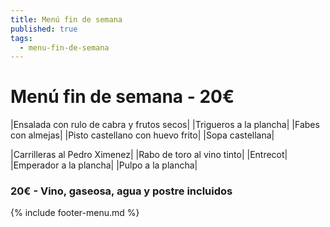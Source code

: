 ```yaml
---
title: Menú fin de semana
published: true
tags:
  - menu-fin-de-semana
---
```


# Menú fin de semana - 20€

|Ensalada con rulo de cabra y frutos secos|
|Trigueros a la plancha|
|Fabes con almejas|
|Pisto castellano con huevo frito|
|Sopa castellana|

|Carrilleras al Pedro Ximenez|
|Rabo de toro al vino tinto|
|Entrecot|
|Emperador a la plancha|
|Pulpo a la plancha|

### 20€ - Vino, gaseosa, agua y postre incluidos


{% include footer-menu.md %}
